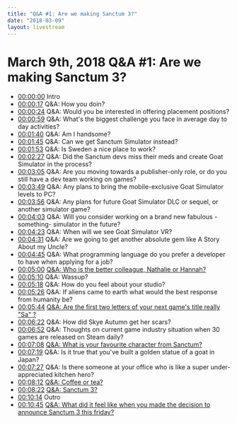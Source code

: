 ```yaml
---
title: "Q&A #1: Are we making Sanctum 3?"
date: "2018-03-09"
layout: livestream
---
```

# March 9th, 2018 Q&A #1: Are we making Sanctum 3?
* [00:00:00](https://youtu.be/Zo2ybvs7keI?t=0) Intro
* [00:00:17](https://youtu.be/Zo2ybvs7keI?t=17) Q&A: How you doin?
* [00:00:24](https://youtu.be/Zo2ybvs7keI?t=24) Q&A: Would you be interested in offering placement positions?
* [00:00:59](https://youtu.be/Zo2ybvs7keI?t=59) Q&A: What's the biggest challenge you face in average day to day activities?
* [00:01:40](https://youtu.be/Zo2ybvs7keI?t=100) Q&A: Am I handsome?
* [00:01:45](https://youtu.be/Zo2ybvs7keI?t=105) Q&A: Can we get Sanctum Simulator instead?
* [00:01:53](https://youtu.be/Zo2ybvs7keI?t=113) Q&A: Is Sweden a nice place to work?
* [00:02:27](https://youtu.be/Zo2ybvs7keI?t=147) Q&A: Did the Sanctum devs miss their meds and create Goat Simulator in the process?
* [00:03:05](https://youtu.be/Zo2ybvs7keI?t=185) Q&A: Are you moving towards a publisher-only role, or do you still have a dev team working on games?
* [00:03:49](https://youtu.be/Zo2ybvs7keI?t=229) Q&A: Any plans to bring the mobile-exclusive Goat Simulator levels to PC?
* [00:03:56](https://youtu.be/Zo2ybvs7keI?t=236) Q&A: Any plans for future Goat Simulator DLC or sequel, or another simulator game?
* [00:04:03](https://youtu.be/Zo2ybvs7keI?t=243) Q&A: Will you consider working on a brand new fabulous -something- simulator in the future?
* [00:04:23](https://youtu.be/Zo2ybvs7keI?t=263) Q&A: When will we see Goat Simulator VR?
* [00:04:31](https://youtu.be/Zo2ybvs7keI?t=271) Q&A: Are we going to get another absolute gem like A Story About my Uncle?
* [00:04:45](https://youtu.be/Zo2ybvs7keI?t=285) Q&A: What programming language do you prefer a developer to have when applying for a job?
* [00:05:00](https://youtu.be/Zo2ybvs7keI?t=300) [Q&A: Who is the better colleague, Nathalie or Hannah?](./transcriptions/yt-Zo2ybvs7keI,300.32,310.36.md)
* [00:05:10](https://youtu.be/Zo2ybvs7keI?t=310) Q&A: Wassup?
* [00:05:18](https://youtu.be/Zo2ybvs7keI?t=318) Q&A: How do you feel about your studio?
* [00:05:26](https://youtu.be/Zo2ybvs7keI?t=326) Q&A: If aliens came to earth what would the best response from humanity be?
* [00:05:44](https://youtu.be/Zo2ybvs7keI?t=344) [Q&A: Are the first two letters of your next game's title really "Sa" ?](./transcriptions/yt-Zo2ybvs7keI,344.96,382.8.md)
* [00:06:22](https://youtu.be/Zo2ybvs7keI?t=382) Q&A: How did Skye Autumn get her scars?
* [00:06:52](https://youtu.be/Zo2ybvs7keI?t=412) Q&A: Thoughts on current game industry situation when 30 games are released on Steam daily?
* [00:07:08](https://youtu.be/Zo2ybvs7keI?t=428) [Q&A: What is your favourite character from Sanctum?](./transcriptions/yt-Zo2ybvs7keI,428.16,439.88.md)
* [00:07:19](https://youtu.be/Zo2ybvs7keI?t=439) Q&A: Is it true that you've built a golden statue of a goat in Japan?
* [00:07:27](https://youtu.be/Zo2ybvs7keI?t=447) Q&A: Is there someone at your office who is like a super under-appreciated kitchen hero?
* [00:08:12](https://youtu.be/Zo2ybvs7keI?t=492) [Q&A: Coffee or tea?](./transcriptions/yt-Zo2ybvs7keI,492.44,502.32.md)
* [00:08:22](https://youtu.be/Zo2ybvs7keI?t=502) [Q&A: Sanctum 3?](./transcriptions/yt-Zo2ybvs7keI,502.32,614.16.md)
* [00:10:14](https://youtu.be/Zo2ybvs7keI?t=614) Outro
* [00:10:45](https://youtu.be/Zo2ybvs7keI?t=645) [Q&A: What did it feel like when you made the decision to announce Sanctum 3 this friday?](./transcriptions/yt-Zo2ybvs7keI,645.8.md)
